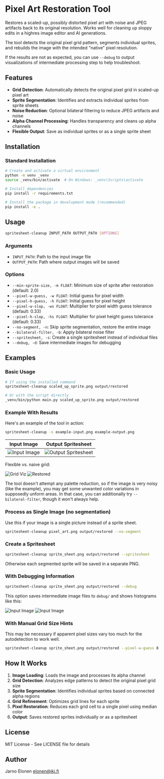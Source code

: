 # Pixel Art Restoration Tool

Restores a scaled-up, possibly distorted pixel art with noise and JPEG artifacts back to its original resolution. Works well for cleaning up sloppy edits in a highres image editor and AI generations.

The tool detects the original pixel grid pattern, segments individual sprites, and rebuilds the image with the intended "native" pixel resolution.

If the results are not as expected, you can use `--debug` to output visualizations of intermediate processing step to help troubleshoot.

## Features

- **Grid Detection**: Automatically detects the original pixel grid in scaled-up pixel art
- **Sprite Segmentation**: Identifies and extracts individual sprites from sprite sheets
- **Noise Reduction**: Optional bilateral filtering to reduce JPEG artifacts and noise
- **Alpha Channel Processing**: Handles transparency and cleans up alpha channels
- **Flexible Output**: Save as individual sprites or as a single sprite sheet

## Installation

### Standard Installation

```bash
# Create and activate a virtual environment
python -m venv _venv
source _venv/bin/activate  # On Windows: _venv\Scripts\activate

# Install dependencies
pip install -r requirements.txt

# Install the package in development mode (recommended)
pip install -e .
```

## Usage

```bash
spritesheet-cleanup INPUT_PATH OUTPUT_PATH [OPTIONS]
```

### Arguments
- `INPUT_PATH`: Path to the input image file
- `OUTPUT_PATH`: Path where output images will be saved

### Options
- `--min-sprite-size, -m FLOAT`: Minimum size of sprite after restoration (default: 2.0)
- `--pixel-w-guess, -w FLOAT`: Initial guess for pixel width
- `--pixel-h-guess, -h FLOAT`: Initial guess for pixel height
- `--pixel-w-slop, -ws FLOAT`: Multiplier for pixel width guess tolerance (default: 0.33)
- `--pixel-h-slop, -hs FLOAT`: Multiplier for pixel height guess tolerance (default: 0.33)
- `--no-segment, -n`: Skip sprite segmentation, restore the entire image
- `--bilateral-filter, -b`: Apply bilateral noise filter
- `--spritesheet, -s`: Create a single spritesheet instead of individual files
- `--debug, -d`: Save intermediate images for debugging

## Examples

### Basic Usage
```bash
# If using the installed command
spritesheet-cleanup scaled_up_sprite.png output/restored

# Or with the script directly
_venv/bin/python main.py scaled_up_sprite.png output/restored
```

### Example With Results

Here's an example of the tool in action:

```bash
spritesheet-cleanup -s example-input.png example-output.png
```

| Input Image | Output Spritesheet |
|-------------|-------------------|
| ![Input Image](examples/example-input.png) | ![Output Spritesheet](examples/example-output_spritesheet.png) |

Flexible vs. naive grid:

![Grid Viz](examples/debug_grid_visualization.png)
![Restored](examples/example_restored.png)

The tool doesn't attempt any palette reduction, so if the image is very noisy (like the example), you may get some unwanted color variations in supposedly unform areas. In that case, you can additionally try `--bilateral-filter`, though it won't always help.

### Process as Single Image (no segmentation)

Use this if your image is a single picture instead of a sprite sheet.

```bash
spritesheet-cleanup pixel_art.png output/restored --no-segment
```

### Create a Spritesheet
```bash
spritesheet-cleanup sprite_sheet.png output/restored --spritesheet
```

Otherwise each segmented sprite will be saved in a separate PNG.


### With Debugging Information
```bash
spritesheet-cleanup sprite_sheet.png output/restored --debug
```

This option saves intermediate image files to `debug/` and shows histograms like this:

![Input Image](examples/debug_pixdist.png)
![Input Image](examples/debug_pixsize_gaussian.png)

### With Manual Grid Size Hints

This may be necessary if apparent pixel sizes vary too much for the autodetection to work well.

```bash
spritesheet-cleanup sprite_sheet.png output/restored --pixel-w-guess 8.5 --pixel-h-guess 8.5
```

## How It Works

1. **Image Loading**: Loads the image and processes its alpha channel
2. **Grid Detection**: Analyzes edge patterns to detect the original pixel grid size
3. **Sprite Segmentation**: Identifies individual sprites based on connected alpha regions
4. **Grid Refinement**: Optimizes grid lines for each sprite
5. **Pixel Restoration**: Reduces each grid cell to a single pixel using median color
6. **Output**: Saves restored sprites individually or as a spritesheet

## License

MIT License - See LICENSE file for details

## Author

Jarno Elonen <elonen@iki.fi>
